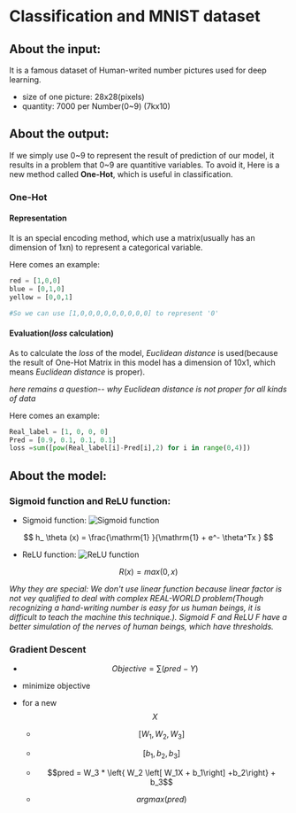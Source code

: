 # Classification and MNIST dataset

## About the input:

It is a famous dataset of Human-writed number pictures used for deep learning.

 * size of one picture: 28x28(pixels)
 * quantity: 7000 per Number(0~9) (7kx10)

## About the output:

If we simply use 0~9 to represent the result of prediction of our model, it results in a problem that 0~9 are quantitive variables. To avoid it, Here is a new method called __One-Hot__, which is useful in classification.

### One-Hot

#### Representation

It is an special encoding method, which use a matrix(usually has an dimension of 1xn) to represent a categorical variable.

Here comes an example:
```python
red = [1,0,0]
blue = [0,1,0]
yellow = [0,0,1]

#So we can use [1,0,0,0,0,0,0,0,0,0] to represent '0'
```

#### Evaluation(_loss_ calculation)

As to calculate the _loss_ of the model, _Euclidean distance_ is used(because the result of One-Hot Matrix in this model has a dimension of 10x1, which means _Euclidean distance_ is proper).

_here remains a question-- why Euclidean distance is not proper for all kinds of data_

Here comes an example:
```python
Real_label = [1, 0, 0, 0]
Pred = [0.9, 0.1, 0.1, 0.1]
loss =sum([pow(Real_label[i]-Pred[i],2) for i in range(0,4)]) 
```

## About the model:

### Sigmoid function and ReLU function:

* Sigmoid function:
![Sigmoid function](https://www.google.com/imgres?imgurl=https%3A%2F%2Fmiro.medium.com%2Fmax%2F1200%2F1*a04iKNbchayCAJ7-0QlesA.png&imgrefurl=https%3A%2F%2Fmedium.com%2F%40toprak.mhmt%2Factivation-functions-for-deep-learning-13d8b9b20e&tbnid=Zl9O5xKIlo6tvM&vet=12ahUKEwjH99qG-tb1AhXYqnIEHciXB-oQMygBegUIARDaAQ..i&docid=HgiWI3njmHtosM&w=1200&h=630&itg=1&q=Sigmoid%20function&hl=en-US&client=ubuntu&ved=2ahUKEwjH99qG-tb1AhXYqnIEHciXB-oQMygBegUIARDaAQ)

$$ h_ \theta (x) =  \frac{\mathrm{1} }{\mathrm{1} + e^- \theta^Tx }  $$
* ReLU function:
![ReLU function](https://www.google.com/imgres?imgurl=https%3A%2F%2Fmiro.medium.com%2Fmax%2F357%2F1*oePAhrm74RNnNEolprmTaQ.png&imgrefurl=https%3A%2F%2Fmedium.com%2F%40kanchansarkar%2Frelu-not-a-differentiable-function-why-used-in-gradient-based-optimization-7fef3a4cecec&tbnid=0UdUiZ4X2VLDiM&vet=12ahUKEwifmaTS-tb1AhWHq3IEHS10CgoQMygBegUIARC-AQ..i&docid=8NiVbpcoDLL_LM&w=357&h=278&itg=1&q=ReLU%20function&hl=en-US&client=ubuntu&ved=2ahUKEwifmaTS-tb1AhWHq3IEHS10CgoQMygBegUIARC-AQ)

$$ R(x) = max(0,x) $$

_Why they are special: We don't use linear function because linear factor is not vey qualified to deal with complex REAL-WORLD problem(Though recognizing a hand-writing number is easy for us human beings, it is difficult to teach the machine this technique.). Sigmoid F and ReLU F have a better simulation of the nerves of human beings, which have thresholds._ 

### Gradient Descent
* $$ Objective = \sum (pred - Y) $$

* minimize objective 

* for a new $$X$$

	* $$[W_1,W_2,W_3]$$

	* $$[b_1,b_2,b_3]$$

	* $$pred = W_3 * \left{ W_2 \left[ W_1X + b_1\right] +b_2\right} + b_3$$

	* $$argmax(pred)$$
